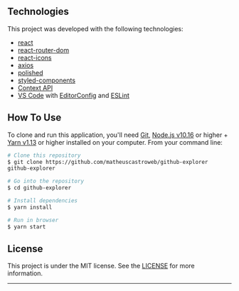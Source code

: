 

## Technologies

This project was developed with the following technologies:

- [react](https://reactjs.org/)
- [react-router-dom](https://reacttraining.com/react-router/web/guides/quick-start)
- [react-icons](https://react-icons.github.io/react-icons/)
- [axios](https://github.com/axios/axios)
- [polished](https://polished.js.org/)
- [styled-components](https://www.styled-components.com/)
- [Context API](https://pt-br.reactjs.org/docs/context.html)
- [VS Code][vc] with [EditorConfig][vceditconfig] and [ESLint][vceslint]

## How To Use

To clone and run this application, you'll need [Git](https://git-scm.com), [Node.js v10.16][nodejs] or higher + [Yarn v1.13][yarn] or higher installed on your computer. From your command line:

```bash
# Clone this repository
$ git clone https://github.com/matheuscastroweb/github-explorer
github-explorer

# Go into the repository
$ cd github-explorer

# Install dependencies
$ yarn install

# Run in browser
$ yarn start

```

## License

This project is under the MIT license. See the [LICENSE](https://github.com/matheuscastroweb/github-e/blob/master/LICENSE) for more information.

---

[nodejs]: https://nodejs.org/
[yarn]: https://yarnpkg.com/
[vc]: https://code.visualstudio.com/
[vceditconfig]: https://marketplace.visualstudio.com/items?itemName=EditorConfig.EditorConfig
[vceslint]: https://marketplace.visualstudio.com/items?itemName=dbaeumer.vscode-eslint
